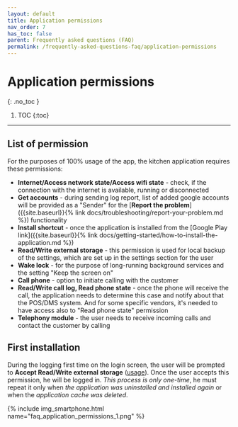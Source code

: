 ```yaml
---
layout: default
title: Application permissions
nav_order: 7
has_toc: false
parent: Frequently asked questions (FAQ)
permalink: /frequently-asked-questions-faq/application-permissions
---
```


# Application permissions
{: .no_toc }

1. TOC
{:toc}

---

## List of permission
For the purposes of 100% usage of the app, the kitchen application requires these permissions:
- **Internet/Access network state/Access wifi state** - check, if the connection with the internet is available, running or disconnected
- **Get accounts** - during sending log report, list of added google accounts will be provided as a "Sender" for the [**Report the problem**]({{site.baseurl}}{% link docs/troubleshooting/report-your-problem.md %}) functionality
- **Install shortcut** - once the application is installed from the [Google Play link]({{site.baseurl}}{% link docs/getting-started/how-to-install-the-application.md %})
- **Read/Write external storage** - this permission is used for local backup of the settings, which are set up in the settings section for the user
- **Wake lock** - for the purpose of long-running background services and the setting "Keep the screen on"
- **Call phone** - option to initiate calling with the customer
- **Read/Write call log, Read phone state** - once the phone will receive the call, the application needs to determine this case and notify about that the POS/DMS system. And for some specific vendors, it's needed to have access also to "Read phone state" permission
- **Telephony module** - the user needs to receive incoming calls and contact the customer by calling


## First installation
During the logging first time on the login screen, the user will be prompted to **Accept Read/Write external storage** ([usage](#list-of-permission)). Once the user accepts this permission, he will be logged in. _This process is only one-time_, he must repeat it only when <span class="text-red-200">_the application was uninstalled and installed again_</span> or when the <span class="text-red-200">_application cache was deleted_</span>.

{% include img_smartphone.html name="faq_application_permissions_1.png" %}